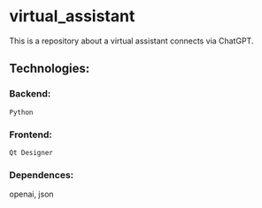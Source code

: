 # virtual_assistant

This is a repository about a virtual assistant connects via ChatGPT.

## Technologies:

  ### Backend:
    Python
  ### Frontend:
    Qt Designer
  ### Dependences:
  openai,
  json  
